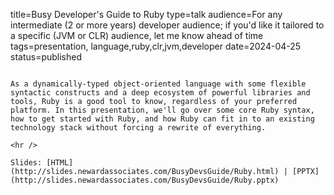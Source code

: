 title=Busy Developer's Guide to Ruby
type=talk
audience=For any intermediate (2 or more years) developer audience; if you'd like it tailored to a specific (JVM or CLR) audience, let me know ahead of time
tags=presentation, language,ruby,clr,jvm,developer
date=2024-04-25
status=published
~~~~~~

As a dynamically-typed object-oriented language with some flexible syntactic constructs and a deep ecosystem of powerful libraries and tools, Ruby is a good tool to know, regardless of your preferred platform. In this presentation, we'll go over some core Ruby syntax, how to get started with Ruby, and how Ruby can fit in to an existing technology stack without forcing a rewrite of everything.
    
<hr />

Slides: [HTML](http://slides.newardassociates.com/BusyDevsGuide/Ruby.html) | [PPTX](http://slides.newardassociates.com/BusyDevsGuide/Ruby.pptx)
